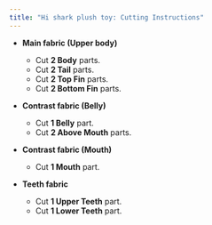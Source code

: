 ```yaml
---
title: "Hi shark plush toy: Cutting Instructions"
---
```


- **Main fabric (Upper body)**
  - Cut **2 Body** parts.
  - Cut **2 Tail** parts.
  - Cut **2 Top Fin** parts.
  - Cut **2 Bottom Fin** parts.

- **Contrast fabric (Belly)**
  - Cut **1 Belly** part.
  - Cut **2 Above Mouth** parts.

- **Contrast fabric (Mouth)**
  - Cut **1 Mouth** part.

- **Teeth fabric**
  - Cut **1 Upper Teeth** part.
  - Cut **1 Lower Teeth** part.
